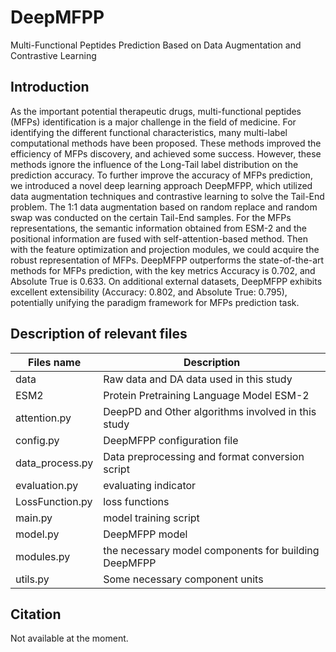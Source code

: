 # DeepMFPP
Multi-Functional Peptides Prediction Based on Data Augmentation and Contrastive Learning

## Introduction
As the important potential therapeutic drugs, multi-functional peptides (MFPs) identification is a major challenge in the field of medicine. For identifying the different functional characteristics, many multi-label computational methods have been proposed. These methods improved the efficiency of MFPs discovery, and achieved some success. However, these methods ignore the influence of the Long-Tail label distribution on the prediction accuracy. To further improve the accuracy of MFPs prediction, we introduced a novel deep learning approach DeepMFPP, which utilized data augmentation techniques and contrastive learning to solve the Tail-End problem. The 1:1 data augmentation based on random replace and random swap was conducted on the certain Tail-End samples. For the MFPs representations, the semantic information obtained from ESM-2 and the positional information are fused with self-attention-based method. Then with the feature optimization and projection modules, we could acquire the robust representation of MFPs. DeepMFPP outperforms the state-of-the-art methods for MFPs prediction, with the key metrics Accuracy is 0.702, and Absolute True is 0.633. On additional external datasets, DeepMFPP exhibits excellent extensibility (Accuracy: 0.802, and Absolute True: 0.795), potentially unifying the paradigm framework for MFPs prediction task.

## Description of relevant files
|Files name      |Description |
|----------------|------------|
|data            | Raw data and DA data used in this study |
|ESM2            | Protein Pretraining Language Model ESM-2 |
|attention.py    | DeepPD and Other algorithms involved in this study |
|config.py       | DeepMFPP configuration file |
|data_process.py | Data preprocessing and format conversion script |
|evaluation.py   | evaluating indicator |
|LossFunction.py | loss functions |
|main.py         | model training script|
|model.py        | DeepMFPP model |
|modules.py      | the necessary model components for building DeepMFPP |
|utils.py        | Some necessary component units |

## Citation
Not available at the moment.